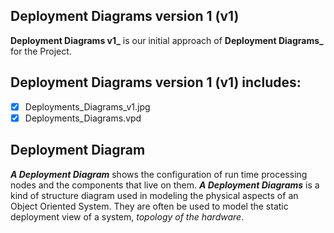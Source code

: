 ## Deployment Diagrams version 1 (v1)
**Deployment Diagrams v1_** is our initial approach of **Deployment Diagrams_** for the Project.

## Deployment Diagrams version 1 (v1) includes:
- [x] Deployments_Diagrams_v1.jpg
- [x] Deployments_Diagrams.vpd

## Deployment Diagram
**_A Deployment Diagram_** shows the configuration of run time processing nodes and the components that live on them.
**_A Deployment Diagrams_** is a kind of structure diagram used in modeling the physical aspects of an Object Oriented System. 
They are often be used to model the static deployment view of a system, _topology of the hardware_.
